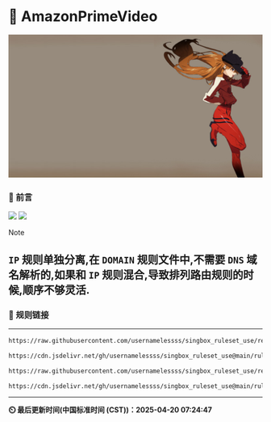 
# 🧸 AmazonPrimeVideo
![](https://raw.githubusercontent.com/usernamelessss/picture-bed/main/images/202504042256831.jpg)
### 📣 前言
![](https://shields.io/badge/-移除重复规则-ff69b4) ![](https://shields.io/badge/-IP&nbsp;规则单独存放不与&nbsp;DOMAIN&nbsp;等混合-green)
> [!NOTE]
**`IP` 规则单独分离,在 `DOMAIN` 规则文件中,不需要 `DNS` 域名解析的,如果和 `IP` 规则混合,导致排列路由规则的时候,顺序不够灵活.**
---

###  🔗 规则链接
---

```url
https://raw.githubusercontent.com/usernamelessss/singbox_ruleset_use/refs/heads/main/rule/AmazonPrimeVideo/AmazonPrimeVideo_No_IP.json
```

```url
https://cdn.jsdelivr.net/gh/usernamelessss/singbox_ruleset_use@main/rule/AmazonPrimeVideo/AmazonPrimeVideo_No_IP.json
```

```url
https://raw.githubusercontent.com/usernamelessss/singbox_ruleset_use/refs/heads/main/rule/AmazonPrimeVideo/AmazonPrimeVideo_No_IP.srs
```

```url
https://cdn.jsdelivr.net/gh/usernamelessss/singbox_ruleset_use@main/rule/AmazonPrimeVideo/AmazonPrimeVideo_No_IP.srs
```

---
**⏲️ 最后更新时间(中国标准时间 (CST))：2025-04-20 07:24:47**
